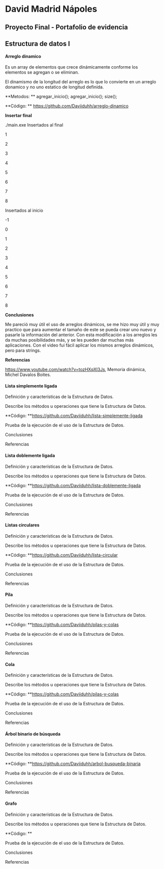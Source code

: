 
# David Madrid Nápoles

## Proyecto Final - Portafolio de evidencia

## Estructura de datos I


#### Arreglo dinamico

Es un array de elementos que crece dinámicamente conforme los elementos se agregan o se eliminan.

El dinamismo de la longitud del arreglo es lo que lo convierte en un arreglo donamico y no uno estatico de longitud definida.

**Metodos: **
agregar_inicio();
agregar_inicio();
size();

**Código: **
https://github.com/Daviiduhh/arreglo-dinamico

**Insertar final**

./main.exe
Insertados al final

1

2

3

4

5

6

7

8

Insertados al inicio

-1

0

1

2

3

4

5

6

7

8

**Conclusiones**

Me pareció muy útil el uso de arreglos dinámicos, se me hizo muy útil y muy practico que para
aumentar el tamaño de este se pueda crear uno nuevo y pasarle la información del anterior.
Con esta modificación a los arreglos les da muchas posibilidades más, y se les pueden dar muchas
más aplicaciones.
Con el video fui fácil aplicar los mismos arreglos dinámicos, pero para strings.

**Referencias**

https://www.youtube.com/watch?v=tozHXqXI3Js, Memoria dinámica, Michel Davalos Boites.


#### Lista simplemente ligada

Definición y características de la Estructura de Datos.

Describe los métodos u operaciones que tiene la Estructura de Datos.

**Código: **https://github.com/Daviiduhh/lista-simplemente-ligada

Prueba de la ejecución de el uso de la Estructura de Datos.

Conclusiones

Referencias


#### Lista doblemente ligada

Definición y características de la Estructura de Datos.

Describe los métodos u operaciones que tiene la Estructura de Datos.

**Código: **https://github.com/Daviiduhh/lista-doblemente-ligada 

Prueba de la ejecución de el uso de la Estructura de Datos.

Conclusiones

Referencias


#### Listas circulares

Definición y características de la Estructura de Datos.

Describe los métodos u operaciones que tiene la Estructura de Datos.

**Código: **https://github.com/Daviiduhh/lista-circular 

Prueba de la ejecución de el uso de la Estructura de Datos.

Conclusiones

Referencias


#### Pila

Definición y características de la Estructura de Datos.

Describe los métodos u operaciones que tiene la Estructura de Datos.

**Código: **https://github.com/Daviiduhh/pilas-y-colas 

Prueba de la ejecución de el uso de la Estructura de Datos.

Conclusiones

Referencias


#### Cola

Definición y características de la Estructura de Datos.

Describe los métodos u operaciones que tiene la Estructura de Datos.

**Código: **https://github.com/Daviiduhh/pilas-y-colas 

Prueba de la ejecución de el uso de la Estructura de Datos.

Conclusiones

Referencias


#### Árbol binario de búsqueda

Definición y características de la Estructura de Datos.

Describe los métodos u operaciones que tiene la Estructura de Datos.

**Código: **https://github.com/Daviiduhh/arbol-busqueda-binaria 

Prueba de la ejecución de el uso de la Estructura de Datos.

Conclusiones

Referencias


#### Grafo

Definición y características de la Estructura de Datos.

Describe los métodos u operaciones que tiene la Estructura de Datos.

**Código: ** 

Prueba de la ejecución de el uso de la Estructura de Datos.

Conclusiones

Referencias